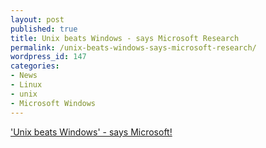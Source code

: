 ```yaml
---
layout: post
published: true
title: Unix beats Windows - says Microsoft Research
permalink: /unix-beats-windows-says-microsoft-research/
wordpress_id: 147
categories:
- News
- Linux
- unix
- Microsoft Windows
---
```



<a href="http://www.zdnet.com/blog/murphy/unix-beats-windows-says-microsoft/459">'Unix beats Windows' - says Microsoft!</a>
